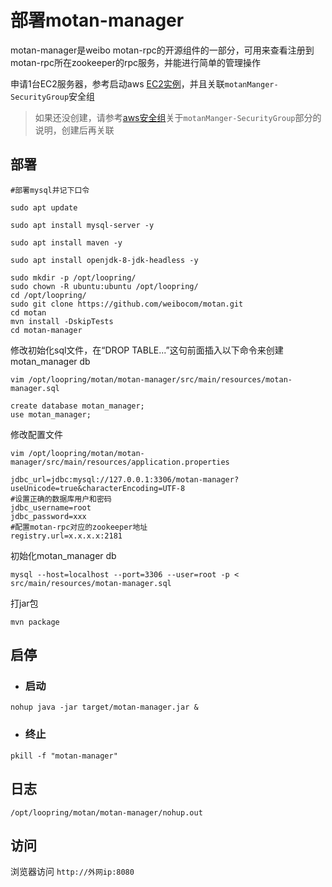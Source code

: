 # 部署motan-manager

motan-manager是weibo motan-rpc的开源组件的一部分，可用来查看注册到motan-rpc所在zookeeper的rpc服务，并能进行简单的管理操作

申请1台EC2服务器，参考启动aws [EC2实例](new_ec2_cn.md)，并且关联`motanManger-SecurityGroup`安全组

> 如果还没创建，请参考[aws安全组](security_group_cn.md)关于`motanManger-SecurityGroup`部分的说明，创建后再关联

## 部署
```
#部署mysql并记下口令

sudo apt update

sudo apt install mysql-server -y

sudo apt install maven -y

sudo apt install openjdk-8-jdk-headless -y

sudo mkdir -p /opt/loopring/
sudo chown -R ubuntu:ubuntu /opt/loopring/
cd /opt/loopring/
sudo git clone https://github.com/weibocom/motan.git
cd motan
mvn install -DskipTests
cd motan-manager
```

修改初始化sql文件，在“DROP TABLE...”这句前面插入以下命令来创建motan_manager db

`vim /opt/loopring/motan/motan-manager/src/main/resources/motan-manager.sql`

```
create database motan_manager;
use motan_manager;
```

修改配置文件

`vim /opt/loopring/motan/motan-manager/src/main/resources/application.properties`

```
jdbc_url=jdbc:mysql://127.0.0.1:3306/motan-manager?useUnicode=true&characterEncoding=UTF-8
#设置正确的数据库用户和密码
jdbc_username=root
jdbc_password=xxx
#配置motan-rpc对应的zookeeper地址
registry.url=x.x.x.x:2181
```

初始化motan_manager db

`mysql --host=localhost --port=3306 --user=root -p < src/main/resources/motan-manager.sql`

打jar包

`mvn package`

## 启停

* ### 启动
`nohup java -jar target/motan-manager.jar &`

* ### 终止
`pkill -f "motan-manager"`

## 日志
`/opt/loopring/motan/motan-manager/nohup.out`

## 访问
浏览器访问 `http://外网ip:8080`
